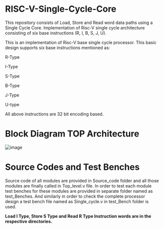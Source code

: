 # RISC-V-Single-Cycle-Core
This repository consists of Load, Store and Read word data paths using a Single Cycle Core.
Implementation of Risc-V single cycle architecture consisting of six base instructions (R, I, B, S, J, U). 

This is an implementation of Risc-V base single cycle processor. This basic design supports six base instructions mentioned as:

R-Type

I-Type

S-Type

B-Type

J-Type

U-type

All above instructions are 32 bit encoding based.

# Block Diagram TOP Architecture

![image](https://github.com/user-attachments/assets/5061c045-1118-4efe-8434-62689757d5b9)

# Source Codes and Test Benches

Source code of all modules are provided in Source_code folder and all those modules are finally called in Top_level.v file. In order to test each module test benches for these modules are provided in separate folder named as test_Benches. And similarly in order to check the complete processor design a test bench file named as Single_cycle.v in test_Bench folder is used.

**Load I Type, Store S Type and Read R Type Instruction words are in the respective directories.**

